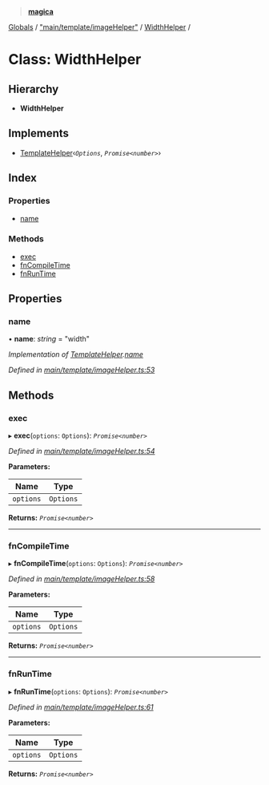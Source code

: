 > **[magica](../README.md)**

[Globals](../README.md) / ["main/template/imageHelper"](../modules/_main_template_imagehelper_.md) / [WidthHelper](_main_template_imagehelper_.widthhelper.md) /

# Class: WidthHelper

## Hierarchy

* **WidthHelper**

## Implements

* [TemplateHelper](../interfaces/_main_template_template_.templatehelper.md)‹*`Options`*, *`Promise<number>`*›

## Index

### Properties

* [name](_main_template_imagehelper_.widthhelper.md#name)

### Methods

* [exec](_main_template_imagehelper_.widthhelper.md#exec)
* [fnCompileTime](_main_template_imagehelper_.widthhelper.md#fncompiletime)
* [fnRunTime](_main_template_imagehelper_.widthhelper.md#fnruntime)

## Properties

###  name

• **name**: *string* = "width"

*Implementation of [TemplateHelper](../interfaces/_main_template_template_.templatehelper.md).[name](../interfaces/_main_template_template_.templatehelper.md#name)*

*Defined in [main/template/imageHelper.ts:53](https://github.com/cancerberoSgx/magica/blob/0c53937/src/main/template/imageHelper.ts#L53)*

## Methods

###  exec

▸ **exec**(`options`: `Options`): *`Promise<number>`*

*Defined in [main/template/imageHelper.ts:54](https://github.com/cancerberoSgx/magica/blob/0c53937/src/main/template/imageHelper.ts#L54)*

**Parameters:**

Name | Type |
------ | ------ |
`options` | `Options` |

**Returns:** *`Promise<number>`*

___

###  fnCompileTime

▸ **fnCompileTime**(`options`: `Options`): *`Promise<number>`*

*Defined in [main/template/imageHelper.ts:58](https://github.com/cancerberoSgx/magica/blob/0c53937/src/main/template/imageHelper.ts#L58)*

**Parameters:**

Name | Type |
------ | ------ |
`options` | `Options` |

**Returns:** *`Promise<number>`*

___

###  fnRunTime

▸ **fnRunTime**(`options`: `Options`): *`Promise<number>`*

*Defined in [main/template/imageHelper.ts:61](https://github.com/cancerberoSgx/magica/blob/0c53937/src/main/template/imageHelper.ts#L61)*

**Parameters:**

Name | Type |
------ | ------ |
`options` | `Options` |

**Returns:** *`Promise<number>`*